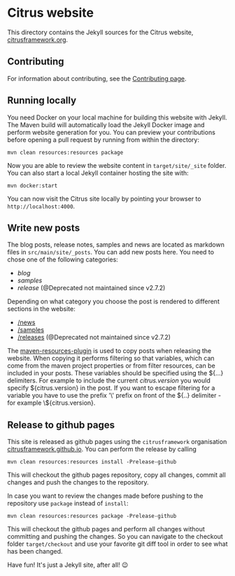 # Citrus website

This directory contains the Jekyll sources for the Citrus website, [citrusframework.org](https://citrusframework.org/).

## Contributing

For information about contributing, see the [Contributing page](https://github.com/citrusframework/citrus/blob/master/CONTRIBUTING.md).

## Running locally

You need Docker on your local machine for building this website with Jekyll. The Maven build will automatically load the Jekyll Docker image and perform website
 generation for you. You can preview your contributions before opening a pull request by running from within the directory:

```
mvn clean resources:resources package
```

Now you are able to review the website content in `target/site/_site` folder. You can also start a local Jekyll container hosting the site with:

```
mvn docker:start
```

You can now visit the Citrus site locally by pointing your browser to `http://localhost:4000`.

## Write new posts

The blog posts, release notes, samples and news are located as markdown files in `src/main/site/_posts`. You can add new posts here. You need to chose one of the following categories:

* *blog*
* *samples*
* *release* (@Deprecated not maintained since v2.7.2)

Depending on what category you choose the post is rendered to different sections in the website:

* [/news](https://citrusframework.github.io/news/)
* [/samples](https://citrusframework.github.io/samples/)
* [/releases](https://citrusframework.github.io/news/releases/) (@Deprecated not maintained since v2.7.2)

The [maven-resources-plugin](https://maven.apache.org/plugins/maven-resources-plugin) is used to copy posts when 
releasing the website. When copying it performs filtering so that variables, which can come from the maven project 
properties or from filter resources, can be included in your posts. These variables should be specified using the 
\${...} delimiters. For example to include the current _citrus.version_ you would specify \${citrus.version} in the post.
If you want to escape filtering for a variable you have to use the prefix '\\' prefix on front of the \${..} delimiter - 
for example \\${citrus.version}.  

## Release to github pages

This site is released as github pages using the `citrusframework` organisation [citrusframework.github.io](https://citrusframework.github.io). You can perform the release by calling

```
mvn clean resources:resources install -Prelease-github
```

This will checkout the github pages repository, copy all changes, commit all changes and push the changes to the repository.

In case you want to review the changes made before pushing to the repository use `package` instead of `install`:

```
mvn clean resources:resources package -Prelease-github
```

This will checkout the github pages and perform all changes without committing and pushing the changes. So you can navigate to the checkout folder `target/checkout` and use your favorite
git diff tool in order to see what has been changed.

Have fun! It's just a Jekyll site, after all! :wink:
